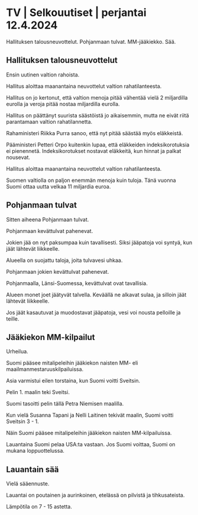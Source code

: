 # TV \| Selkouutiset \| perjantai 12.4.2024

Hallituksen talousneuvottelut. Pohjanmaan tulvat. MM-jääkiekko. Sää.

## Hallituksen talousneuvottelut

Ensin uutinen valtion rahoista.

Hallitus aloittaa maanantaina neuvottelut valtion rahatilanteesta.

Hallitus on jo kertonut, että valtion menoja pitää vähentää vielä 2 miljardilla eurolla ja veroja pitää nostaa miljardilla eurolla.

Hallitus on päättänyt suurista säästöistä jo aikaisemmin, mutta ne eivät riitä parantamaan valtion rahatilannetta.

Rahaministeri Riikka Purra sanoo, että nyt pitää säästää myös eläkkeistä.

Pääministeri Petteri Orpo kuitenkin lupaa, että eläkkeiden indeksikorotuksia ei pienennetä. Indeksikorotukset nostavat eläkkeitä, kun hinnat ja palkat nousevat.

Hallitus aloittaa maanantaina neuvottelut valtion rahatilanteesta.

Suomen valtiolla on paljon enemmän menoja kuin tuloja. Tänä vuonna Suomi ottaa uutta velkaa 11 miljardia euroa.

## Pohjanmaan tulvat

Sitten aiheena Pohjanmaan tulvat.

Pohjanmaan kevättulvat pahenevat.

Jokien jää on nyt paksumpaa kuin tavallisesti. Siksi jääpatoja voi syntyä, kun jäät lähtevät liikkeelle.

Alueella on suojattu taloja, joita tulvavesi uhkaa.

Pohjanmaan jokien kevättulvat pahenevat.

Pohjanmaalla, Länsi-Suomessa, kevättulvat ovat tavallisia.

Alueen monet joet jäätyvät talvella. Keväällä ne alkavat sulaa, ja silloin jäät lähtevät liikkeelle.

Jos jäät kasautuvat ja muodostavat jääpatoja, vesi voi nousta pelloille ja teille.

## Jääkiekon MM-kilpailut

Urheilua.

Suomi pääsee mitalipeleihin jääkiekon naisten MM- eli maailmanmestaruuskilpailuissa.

Asia varmistui eilen torstaina, kun Suomi voitti Sveitsin.

Pelin 1. maalin teki Sveitsi.

Suomi tasoitti pelin tällä Petra Niemisen maalilla.

Kun vielä Susanna Tapani ja Nelli Laitinen tekivät maalin, Suomi voitti Sveitsin 3 - 1.

Näin Suomi pääsee mitalipeleihin jääkiekon naisten MM-kilpailuissa.

Lauantaina Suomi pelaa USA:ta vastaan. Jos Suomi voittaa, Suomi on mukana loppuottelussa.

## Lauantain sää

Vielä sääennuste.

Lauantai on poutainen ja aurinkoinen, etelässä on pilvistä ja tihkusateista.

Lämpötila on 7 - 15 astetta.

